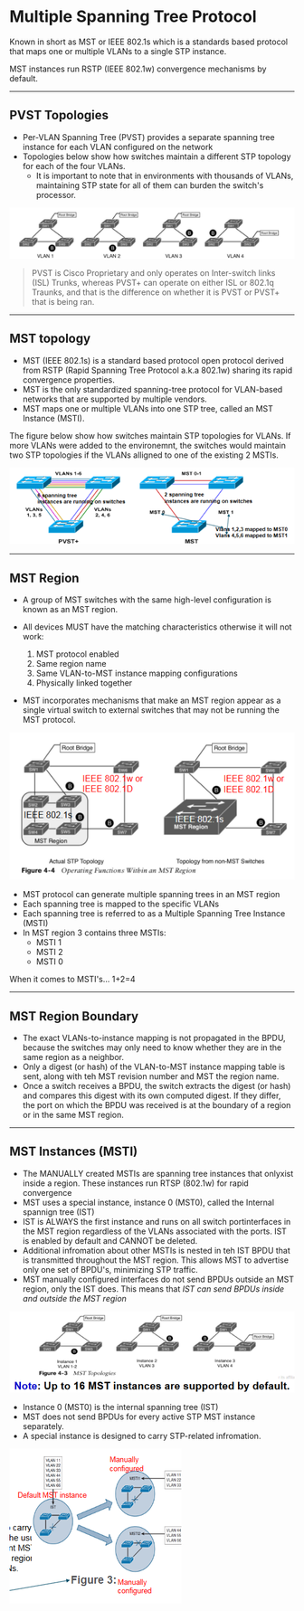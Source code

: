 # Multiple Spanning Tree Protocol

Known in short as MST or IEEE 802.1s which is a standards based protocol that maps one or multiple VLANs to a single STP instance.

MST instances run RSTP (IEEE 802.1w) convergence mechanisms by default.

---- 

## PVST Topologies

- Per-VLAN Spanning Tree (PVST) provides a separate spanning tree instance for each VLAN configured on the network
- Topologies below show how switches maintain a different STP topology for each of the four VLANs.
	- It is important to note that in environments with thousands of VLANs, maintaining STP state for all of them can burden the switch's processor.
	
![img1](img/M3-1.png)

> PVST is Cisco Proprietary and only operates on Inter-switch links (ISL) Trunks, whereas PVST+ can operate on either ISL or 802.1q Traunks, and that is the difference on whether it is PVST or PVST+ that is being ran.

----

## MST topology

- MST (IEEE 802.1s) is a standard based protocol open protocol derived from RSTP (Rapid Spanning Tree Protocol a.k.a 802.1w) sharing its rapid convergence properties.
- MST is the only standardized spanning-tree protocol for VLAN-based networks that are supported by multiple vendors.
- MST maps one or multiple VLANs into one STP tree, called an MST Instance (MSTI).

The figure below show how switches maintain STP topologies for VLANs. If more VLANs were added to the environemnt, the switches would maintain two STP topologies if the VLANs alligned to one of the existing 2 MSTIs.

![img2](img/M3-2.png)

----

## MST Region

- A group of MST switches with the same high-level configuration is known as an MST region.
- All devices MUST have the matching characteristics otherwise it will not work:
	1. MST protocol enabled
	2. Same region name
	4. Same VLAN-to-MST instance mapping configurations
	5. Physically linked together
	
- MST incorporates mechanisms that make an MST region appear as a single virtual switch to external switches that may not be running the MST protocol.

![img3](img/M3-3.png)

- MST protocol can generate multiple spanning trees in an MST region
- Each spanning tree is mapped to the specific VLANs
- Each spanning tree is referred to as a Multiple Spanning Tree Instance (MSTI)
- In MST region 3 contains three MSTIs:
	- MSTI 1
	- MSTI 2
	- MSTI 0 
	
When it comes to MSTI's... 1+2=4

----

## MST Region Boundary

- The exact VLANs-to-instance mapping is not propagated in the BPDU, because the switches may only need to know whether they are in the same region as a neighbor.
- Only a digest (or hash) of the VLAN-to-MST instance mapping table is sent, along with teh MST revision number and MST the region name.
- Once a switch receives a BPDU, the switch extracts the digest (or hash) and compares this digest with its own computed digest. If they differ, the port on which the BPDU was received is at the boundary of a region or in the same MST region.

----

## MST Instances (MSTI)

- The MANUALLY created MSTIs are spanning tree instances that onlyxist inside a region. These instances run RTSP (802.1w) for rapid convergence
- MST uses a special instance, instance 0 (MST0), called the Internal spannign tree (IST)
- IST is ALWAYS the first instance and runs on all switch portinterfaces in the MST region regardless of the VLANs associated with the ports. IST is enabled by default and CANNOT be deleted.
- Additional infromation about other MSTIs is nested in teh IST BPDU that is transmitted throughout the MST region. This allows MST to advertise only one set of BPDU's, minimizing STP traffic.
- MST manually configured interfaces do not send BPDUs outside an MST region, only the IST does. This means that *IST can send BPDUs inside and outside the MST region*

![img4](img/M3-4.png)

- Instance 0 (MST0) is the internal spanning tree (IST)
- MST does not send BPDUs for every active STP MST instance separately.
- A special instance is designed to carry STP-related infromation.

![img5](img/M3-5.png)